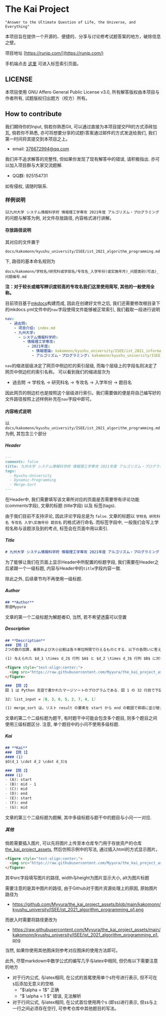 # The Kai Project
```text
"Answer to the Ultimate Question of Life, the Universe, and Everything"
```

本项目旨在提供一个开源的、便捷的、分享与讨论修考试题答案的地方，破除信息之壁。

项目地址 [https://runjp.com/](https://runjp.com/)

手机端点击 [这里](https://runjp.com/tags/) 可进入标签索引页面。

## LICENSE
本项目使用 GNU Affero General Public License v3.0, 所有解答版权由本项目与作者所有, 试题版权归出题方（校方）所有。

## How to contribute
我们期待你的Input, 倘若你熟悉Git, 可以通过直接为本项目提交PR的方式添砖加瓦, 倘若你不熟悉, 亦可将想要分享的试题\答案通过邮件的方式发送给我们, 我们第一时间将其提交到本项目之上。

* email: 376672994@qq.com

我们并不追求解答的完整性, 但如果你发现了现有解答中的错误, 请积极指出. 亦可以加入项目群与大家交流题解.

* QQ群: 925154731

如有侵权, 请随时联系.

### 样例说明
以`九州大学 システム情報科学府 情報理工学専攻 2021年度 アルゴリズム・プログラミング`的问题与解答为例, 对文件存放路径, 内容格式进行讲解。

#### 存放路径说明
其对应的文件置于

`docs/kakomonn/kyushu_university/ISEE/ist_2021_algorithm_programming.md`

下, 路径的基本命名规则为

`docs/kakomonn/学校名/研究科或学部名/专攻名_入学年份(或实施年月)_问题类别(可选)_问题编号.md`

**注：对于较长或缩写辨识度较高的专攻名我们这里使用简写, 其他的一般使用全称。**

目前项目基于[mkdocs](https://www.mkdocs.org/)构建而成, 因此在创建好文件之后, 我们还需要修改根目录下的mkdocs.yml文件中的`nav`字段使得文件能够被正常索引, 我们截取一段进行说明

```yaml
nav:
  - 過去問:
    - 项目介绍: index.md
    - 九州大学:
      - システム情報科学府:
        - 情報理工学専攻:
          - 2021年度:
            - 情報理論: kakomonn/kyushu_university/ISEE/ist_2021_information_theory.md
            - アルゴリズム・プログラミング: kakomonn/kyushu_university/ISEE/ist_2021_algorithm_programming.md
```

`nav`的缩进层级决定了网页中侧边栏的索引层级, 而每个层级上的字段名则决定了网页中侧边栏的索引名称。
可以看到我们的缩进层次为

- 過去問 -> 学校名 -> 研究科名 -> 专攻名 -> 入学年份 -> 题目名

因此网页的侧边栏也是按照这个层级进行索引。我们需要做的便是将自己编写好的文件路径按照上述样例补充在`nav`字段中即可。

#### 内容格式说明
以`docs/kakomonn/kyushu_university/ISEE/ist_2021_algorithm_programming.md`为例, 其包含三个部分

##### Header
```markdown
---
comments: false
title: 九州大学 システム情報科学府 情報理工学専攻 2021年度 アルゴリズム・プログラミング
tags:
  - Kyushu-University
  - Dynamic-Programming
  - Merge-Sort
---
```

在Header中, 我们需要填写该文章所对应的页面是否需要带有评论功能 (comments字段), 文章的标题 (title字段) 以及 标签(tags).

由于我们目前不支持评论, 因此评论字段总是为 `false`. 文章的标题以 `学校名 研究科名 专攻名 入学\实施年份 题目名` 的格式进行命名. 而标签字段中, 一般我们会写上学校名称与该题涉及到的考点, 标签会在页面中用以索引.

##### Title
```markdown
# 九州大学 システム情報科学府 情報理工学専攻 2021年度 アルゴリズム・プログラミング
```

为了能够让我们在页面上显示Header中所配置的标题字段, 我们需要在Header之后紧跟一个一级标题, 内容与Header中的`title`字段内容一致.

除此之外, 后续章节均不再使用一级标题.

##### Author
```markdown
## **Author**
祭音Myyura
```

文章的第一个二级标题为解题者ID, 当然, 若不希望透露可以空置

##### Description
```markdown
## **Description**
### 【問 1】
2つの数の加算，乗算および大小比較は各々単位時間で行えるものとする．以下の各問いに答えよ．

(1) 与えられた $d_1 \times d_2$ 行列 $A$ と $d_2 \times d_3$ 行列 $B$ に対し，アルゴリズム 1 はそれらの積 $C = AB$ を求める．アルゴリズム 1 の時間計算量を答えよ．

<figure style="text-align:center;">
  <img src="https://raw.githubusercontent.com/Myyura/the_kai_project_assets/main/kakomonn/kyushu_university/ISEE/ist_2021_algorithm_programming_p1.png" width="500" height="240" alt=""/>
</figure>

### 【問 2】
図 1 は Python 言語で書かれたマージソートのプログラムである．図 1 の 32 行目で下記の入力が与えられている．次の問いに答えよ．

32: list_input = [8, 3, 6, 5, 2, 7, 4, 1]

(1) merge_sort は，リスト result の要素を start から end の範囲で昇順に並び替える関数である．空欄(A)-(G)を埋め，関数merge sortを完成せよ．
```

文章的第二个二级标题为题干, 有时题干中可能会包含多个题目, 则多个题目之间使用三级标题区分. 注意, 单个题目中的小问不使用多级标题.

##### Kai
```markdown
## **Kai**
### 【問 1】
#### (1)
$O(d_1 \cdot d_2 \cdot d_3)$

### 【問 2】
#### (1)
- (A): start
- (B): mid - 1
- (C): mid
- (D): end
- (E): start
- (F): end
- (G): mid
```

文章的第三个二级标题为题解, 其中多级标题与题干中的题目与小问一一对应.

##### 其他
倘若需要插入图片, 可以先将图片上传至本仓库专门用于存放资产的仓库[the_kai_project_assets](https://github.com/Myyura/the_kai_project_assets), 然后仿照示例中的写法, 通过插入html的方式显示图片。

```html
<figure style="text-align:center;">
  <img src="https://raw.githubusercontent.com/Myyura/the_kai_project_assets/main/kakomonn/kyushu_university/ISEE/ist_2021_algorithm_programming_p1.png" width="500" height="240" alt=""/>
</figure>
```

其中src字段填写图片的路径, width与height为图片显示大小, alt为图片标题

需要注意的是其中图片的路径, 由于Github对于图片资源处理上的原因, 原始图片路径为

- https://github.com/Myyura/the_kai_project_assets/blob/main/kakomonn/kyushu_university/ISEE/ist_2021_algorithm_programming_p1.png

而嵌入时需要将路径更改为

- https://raw.githubusercontent.com/Myyura/the_kai_project_assets/main/kakomonn/kyushu_university/ISEE/ist_2021_algorithm_programming_p1.png

当然, 如果你使用其他图床则参考对应图床的使用方法即可。

此外, 尽管markdown中数学公式的编写几乎与latex中相同, 但仍有以下需要注意的地方

- 对于行内公式, 与latex相同, 在公式的首尾使用单个`$`符号进行表示, 但不可在`$`后添加无意义的空格
  - "\$\alpha = 1\$" 正确
  - "\$ \alpha = 1 \$" 错误, 无法解析
- 对于行间公式, 与latex相同, 在公式首位使用两个`$` (即`$$`)进行表示, 但`$$`与上一行之间必须存在空行, 可参考仓库中其他题目的写法。